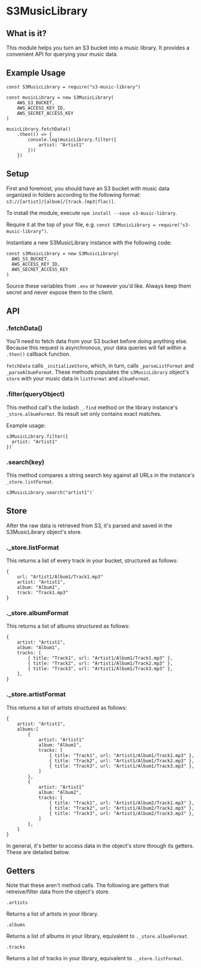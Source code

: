 

# S3MusicLibrary 

## What is it?

This module helps you turn an S3 bucket into a music library. It provides a convenient API for querying your music data. 

## Example Usage

```
const S3MusicLibrary = require("s3-music-library")

const musicLibrary = new S3MusicLibrary(
    AWS_S3_BUCKET,
    AWS_ACCESS_KEY_ID,
    AWS_SECRET_ACCESS_KEY
)

musicLibrary.fetchData()
    .then(() => {
        console.log(musicLibrary.filter({
            artist: "Artist1"
        }))
    })
```

## Setup

First and foremost, you should have an S3 bucket with music data organized in folders according to the following format: `s3://[artist]/[album]/[track.(mp3|flac)]`. 

To install the module, execute `npm install --save s3-music-library`.

Require it at the top of your file, e.g. `const S3MusicLibrary = require("s3-music-library")`.

Instantiate a new S3MusicLibrary instance with the following code:

```
const s3MusicLibrary = new S3MusicLibrary(
  AWS_S3_BUCKET, 
  AWS_ACCESS_KEY_ID, 
  AWS_SECRET_ACCESS_KEY
)
```

Source these variables from `.env` or however you'd like. Always keep them secret and never expose them to the client.

## API

### .fetchData()

You'll need to fetch data from your S3 bucket before doing anything else. Because this request is asynchronous, your data queries will fall within a `.then()` callback function. 

`fetchData` calls `_initializeStore`, which, in turn, calls `_parseListFormat` and `_parseAlbumFormat`. These methods populates the  `s3MusicLibrary` object's `store` with your music data in `listFormat` and `albumFormat`. 

### .filter(queryObject)

This method call's the lodash `_.find` method on the library instance's `_store.albumFormat`. Its result set only contains exact matches.

Example usage: 

```
s3MusicLibrary.filter({
  artist: "Artist1"
})`
```

### .search(key)

This method compares a string search key against all URLs in the instance's `_store.listFormat`.

```
s3MusicLibrary.search("artist1")`
```

## Store

After the raw data is retrieved from S3, it's parsed and saved in the S3MusicLibrary object's store.

### ._store.listFormat

This returns a list of every track in your bucket, structured as follows:

```
{
    url: "Artist1/Album1/Track1.mp3"
    artist: "Artist1",
    album: "Album1",
    track: "Track1.mp3"
}
```

### ._store.albumFormat

This returns a list of albums structured as follows: 

```
{ 
    artist: "Artist1",
    album: "Album1",
    tracks: [
        { title: "Track1", url: "Artist1/Album1/Track1.mp3" },
        { title: "Track2", url: "Artist1/Album1/Track2.mp3" },
        { title: "Track3", url: "Artist1/Album1/Track3.mp3" },
    ],
}
```
### ._store.artistFormat

This returns a list of artists structured as follows: 

```
{ 
    artist: "Artist1",
    albums:[ 
        {
            artist: "Artist1"
            album: "Album1",
            tracks: [
                { title: "Track1", url: "Artist1/Album1/Track1.mp3" },
                { title: "Track2", url: "Artist1/Album1/Track2.mp3" },
                { title: "Track3", url: "Artist1/Album1/Track3.mp3" },
            ]
        },
        {
            artist: "Artist1"
            album: "Album2",
            tracks: [
                { title: "Track1", url: "Artist1/Album2/Track1.mp3" },
                { title: "Track2", url: "Artist1/Album2/Track2.mp3" },
                { title: "Track3", url: "Artist1/Album2/Track3.mp3" },
            ]
        },
    ]
}
```

In general, it's better to access data in the object's store through its getters. These are detailed below.

## Getters

Note that these aren't method calls. The following are getters that retreive/filter data from the object's store.  

```
.artists
```

Returns a list of artists in your library.

```
.albums
```

Returns a list of albums in your library, equivalent to `._store.albumFormat`.

```
.tracks
```

Returns a list of tracks in your library, equivalent to `._store.listFormat`.
